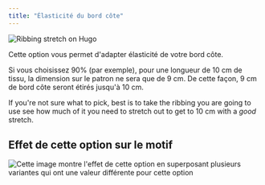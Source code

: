```yaml
---
title: "Élasticité du bord côte"
---
```


![Ribbing stretch on Hugo](./ribbingstretch.svg)

Cette option vous permet d'adapter élasticité de votre bord côte.

Si vous choisissez 90% (par exemple), pour une longueur de 10 cm de tissu, la dimension sur le patron ne sera que de 9 cm. De cette façon, 9 cm de bord côte seront étirés jusqu'à 10 cm.

<Note>

If you're not sure what to pick, best is to take the ribbing you are going to use see how much of it
you need to stretch out to get to 10 cm with a _good_ stretch.

</Note>

## Effet de cette option sur le motif

![Cette image montre l'effet de cette option en superposant plusieurs variantes qui ont une valeur différente pour cette option](hugo_ribbingstretch_sample.svg "Effet de cette option sur le motif")
